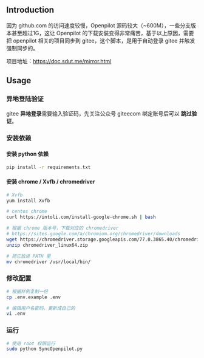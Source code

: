 ## Introduction

因为 github.com 的访问速度较慢，Openpilot 源码较大（~600M），一些分支版本甚至超过1G，这让 Openpilot 的下载安装变得非常痛苦，基于以上原因，需要把 openpilot 相关的项目同步到 gitee，这个脚本，是用于自动登录 gitee 并触发强制同步的。


项目地址：https://doc.sdut.me/mirror.html

## Usage

### 异地登陆验证

gitee **异地登录**需要输入验证码，先关注公众号 giteecom 绑定账号后可以 **跳过验证**。

### 安装依赖

#### 安装 python 依赖

```bash
pip install -r requirements.txt
```

#### 安装 chrome / Xvfb / chromedriver

```bash
# Xvfb
yum install Xvfb

# centos chrome
curl https://intoli.com/install-google-chrome.sh | bash

# 根据 chrome 版本号，下载对应的 chromedriver
# https://sites.google.com/a/chromium.org/chromedriver/downloads
wget https://chromedriver.storage.googleapis.com/77.0.3865.40/chromedriver_linux64.zip
unzip chromedriver_linux64.zip

# 把它放进 PATH 里
mv chromedriver /usr/local/bin/
```

### 修改配置

```bash
# 根据样例复制一份
cp .env.example .env 

# 编辑用户名密码，更新成自己的
vi .env
```

### 运行

```bash
# 使用 root 权限运行
sudo python SyncOpenpilot.py
```

